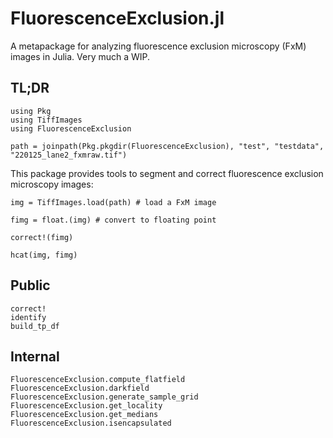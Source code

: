 # FluorescenceExclusion.jl

A metapackage for analyzing fluorescence exclusion microscopy (FxM) images in
Julia. Very much a WIP.

## TL;DR

```@setup 1
using Pkg
using TiffImages
using FluorescenceExclusion

path = joinpath(Pkg.pkgdir(FluorescenceExclusion), "test", "testdata", "220125_lane2_fxmraw.tif")
```

This package provides tools to segment and correct fluorescence exclusion
microscopy images:

```@example 1
img = TiffImages.load(path) # load a FxM image

fimg = float.(img) # convert to floating point

correct!(fimg)

hcat(img, fimg)
```

## Public

```@docs
correct!
identify
build_tp_df
```

## Internal

```@docs
FluorescenceExclusion.compute_flatfield
FluorescenceExclusion.darkfield
FluorescenceExclusion.generate_sample_grid
FluorescenceExclusion.get_locality
FluorescenceExclusion.get_medians
FluorescenceExclusion.isencapsulated
```